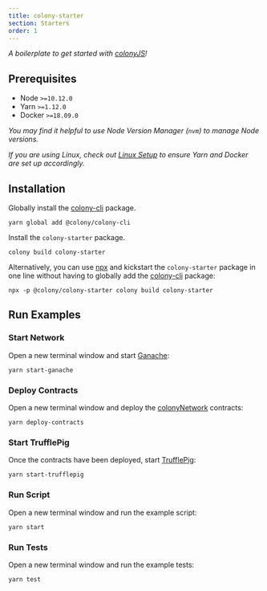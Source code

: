 ```yaml
---
title: colony-starter
section: Starters
order: 1
---
```


_A boilerplate to get started with [colonyJS](https://github.com/JoinColony/colonyJS)!_

## Prerequisites

- Node `>=10.12.0`
- Yarn `>=1.12.0`
- Docker `>=18.09.0`

_You may find it helpful to use Node Version Manager (`nvm`) to manage Node versions._

_If you are using Linux, check out [Linux Setup](/docs-linux-setup/) to ensure Yarn and Docker are set up accordingly._

## Installation

Globally install the [colony-cli](/cli-colony-cli) package.

```
yarn global add @colony/colony-cli
```

Install the `colony-starter` package.

```
colony build colony-starter
```

Alternatively, you can use [npx](https://www.npmjs.com/package/npx) and kickstart the `colony-starter` package in one line without having to globally add the [colony-cli](/cli-colony-cli) package:

```
npx -p @colony/colony-starter colony build colony-starter
```

## Run Examples

### Start Network

Open a new terminal window and start [Ganache](https://github.com/trufflesuite/ganache-cli):

```
yarn start-ganache
```

### Deploy Contracts

Open a new terminal window and deploy the [colonyNetwork](https://github.com/JoinColony/colonyNetwork) contracts:

```
yarn deploy-contracts
```

### Start TrufflePig

Once the contracts have been deployed, start [TrufflePig](https://github.com/JoinColony/trufflepig):

```
yarn start-trufflepig
```

### Run Script

Open a new terminal window and run the example script:

```
yarn start
```

### Run Tests

Open a new terminal window and run the example tests:

```
yarn test
```
